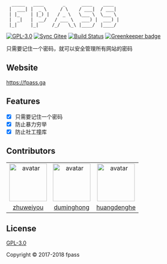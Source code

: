 ```
  _____   ____       _      ____    ____
 |  ___| |  _ \     / \    / ___|  / ___|
 | |_    | |_) |   / _ \   \___ \  \___ \
 |  _|   |  __/   / ___ \   ___) |  ___) |
 |_|     |_|     /_/   \_\ |____/  |____/
```

[![GPL-3.0](https://img.shields.io/badge/license-GPL--3.0-blue.svg)](LICENSE)
[![Sync Gitee](https://img.shields.io/badge/sync-gitee-green.svg)](https://gitee.com/fpass/fpass)
[![Build Status](https://travis-ci.org/fpass/fpass.svg?branch=master)](https://travis-ci.org/fpass/fpass)
[![Greenkeeper badge](https://badges.greenkeeper.io/fpass/fpass.svg)](https://greenkeeper.io)

只需要记住一个密码，就可以安全管理所有网站的密码

## Website

https://fpass.ga

## Features

- [x] 只需要记住一个密码
- [x] 防止暴力穷举
- [x] 防止社工撞库

## Contributors

<table>
  <tr>
    <td align="center">
      <a href="https://github.com/zhuweiyou">
        <img width="100" src="https://avatars3.githubusercontent.com/u/8413791?s=460&v=4" alt="avatar">
      </a>
    </td>
    <td align="center">
      <a href="https://github.com/duminghong">
        <img width="100" src="https://avatars1.githubusercontent.com/u/14065828?s=460&v=4" alt="avatar">
      </a>
    </td>
    <td align="center">
      <a href="https://github.com/huangdenghe">
        <img width="100" src="https://avatars2.githubusercontent.com/u/10628154?s=460&v=4" alt="avatar">
      </a>
    </td>
  </tr>
  <tr>
    <td align="center">
      <a href="https://github.com/zhuweiyou">zhuweiyou</a>
    </td>
    <td align="center">
      <a href="https://github.com/duminghong">duminghong</a>
    </td>
    <td align="center">
      <a href="https://github.com/huangdenghe">huangdenghe</a>
    </td>
  </tr>
</table>

## License

[GPL-3.0](LICENSE)

Copyright © 2017-2018 fpass
